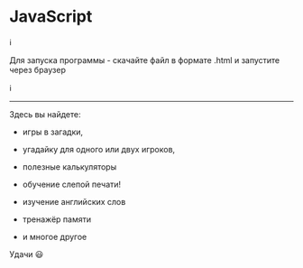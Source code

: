 # JavaScript


ℹ️

Для запуска программы - скачайте файл в формате .html и запустите через браузер

ℹ️

***

Здесь вы найдете:

- игры в загадки,

- угадайку для одного или двух игроков,

- полезные калькуляторы

- обучение слепой печати!

- изучение английских слов

- тренажёр памяти

- и многое другое

Удачи 😃
